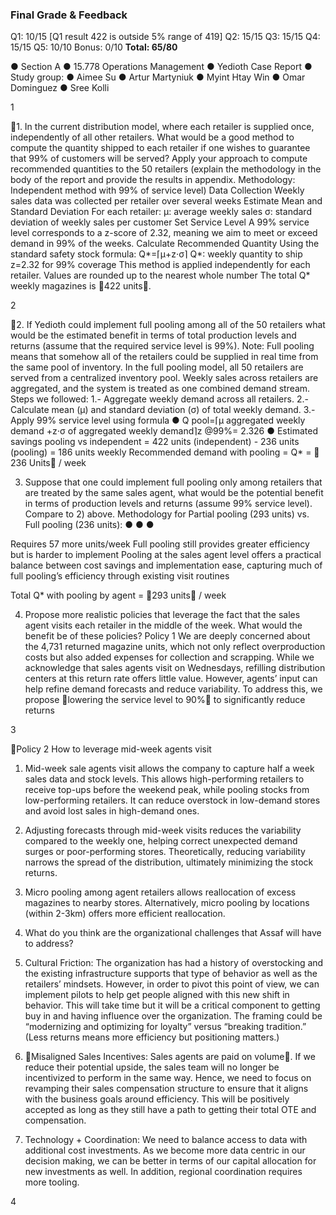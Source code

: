 ### Final Grade & Feedback
Q1: 10/15 [Q1 result 422 is outside 5% range of 419]
Q2: 15/15
Q3: 15/15
Q4: 15/15
Q5: 10/10
Bonus: 0/10
**Total: 65/80**

● Section A
● 15.778 Operations Management
● Yedioth Case Report
● Study group:
● Aimee Su
● Artur Martyniuk
● Myint Htay Win
● Omar Dominguez
● Sree Kolli

1

1. In the current distribution model, where each retailer is supplied once,
independently of all other retailers. What would be a good method to compute the
quantity shipped to each retailer if one wishes to guarantee that 99% of customers
will be served? Apply your approach to compute recommended quantities to the 50
retailers (explain the methodology in the body of the report and provide the results
in appendix.
Methodology: Independent method with 99% of service level)
Data Collection
Weekly sales data was collected per retailer over several weeks
Estimate Mean and Standard Deviation
For each retailer:
µ: average weekly sales
σ: standard deviation of weekly sales per customer
Set Service Level
A 99% service level corresponds to a z-score of 2.32, meaning we aim to meet or exceed
demand in 99% of the weeks.
Calculate Recommended Quantity
Using the standard safety stock formula:
Q*=⌈μ+z⋅σ⌉
Q*: weekly quantity to ship
z=2.32 for 99% coverage
This method is applied independently for each retailer.
Values are rounded up to the nearest whole number
The total Q* weekly magazines is 🚨422 units🚨.

2

2. If Yedioth could implement full pooling among all of the 50 retailers what would
be the estimated benefit in terms of total production levels and returns (assume that
the required service level is 99%). Note: Full pooling means that somehow all of the
retailers could be supplied in real time from the same pool of inventory.
In the full pooling model, all 50 retailers are served from a centralized inventory pool. Weekly
sales across retailers are aggregated, and the system is treated as one combined demand
stream.
Steps we followed:
1.- Aggregate weekly demand across all retailers.
2.- Calculate mean (µ) and standard deviation (σ) of total weekly demand.
3.- Apply 99% service level using formula
● Q pool=⌈μ aggregated weekly demand +z⋅σ of aggregated weekly demand⌉z @99%=
2.326
● Estimated savings pooling vs independent = 422 units (independent) - 236 units
(pooling) = 186 units weekly
Recommended demand with pooling = Q* = 🚨236 Units🚨 / week

3. Suppose that one could implement full pooling only among retailers that are
treated by the same sales agent, what would be the potential benefit in terms of
production levels and returns (assume 99% service level). Compare to 2) above.
Methodology for Partial pooling (293 units) vs. Full pooling (236 units):
●
●
●

Requires 57 more units/week
Full pooling still provides greater efficiency but is harder to implement
Pooling at the sales agent level offers a practical balance between cost savings and
implementation ease, capturing much of full pooling’s efficiency through existing visit
routines

Total Q* with pooling by agent = 🚨293 units🚨 / week

4. Propose more realistic policies that leverage the fact that the sales agent visits
each retailer in the middle of the
week. What would the benefit be of these policies?
Policy 1
We are deeply concerned about the 4,731 returned magazine units, which not only reflect
overproduction costs but also added expenses for collection and scrapping. While we
acknowledge that sales agents visit on Wednesdays, refilling distribution centers at this
return rate offers little value. However, agents’ input can help refine demand forecasts and
reduce variability. To address this, we propose 🚨lowering the service level to 90%🚨 to
significantly reduce returns

3

Policy 2
How to leverage mid-week agents visit

1. Mid-week sale agents visit allows the company to capture half a week sales data and
stock levels. This allows high-performing retailers to receive top-ups before the
weekend peak, while pooling stocks from low-performing retailers. It can reduce
overstock in low-demand stores and avoid lost sales in high-demand ones.
2. Adjusting forecasts through mid-week visits reduces the variability compared to the
weekly one, helping correct unexpected demand surges or poor-performing stores.
Theoretically, reducing variability narrows the spread of the distribution, ultimately
minimizing the stock returns.
3. Micro pooling among agent retailers allows reallocation of excess magazines to
nearby stores. Alternatively, micro pooling by locations (within 2-3km) offers more
efficient reallocation.

5. What do you think are the organizational challenges that Assaf will have to
address?
1. Cultural Friction: The organization has had a history of overstocking and the existing
infrastructure supports that type of behavior as well as the retailers’ mindsets.
However, in order to pivot this point of view, we can implement pilots to help get
people aligned with this new shift in behavior. This will take time but it will be a
critical component to getting buy in and having influence over the organization. The
framing could be “modernizing and optimizing for loyalty” versus “breaking tradition.”
(Less returns means more efficiency but positioning matters.)
2. 🚨Misaligned Sales Incentives: Sales agents are paid on volume🚨. If we reduce their
potential upside, the sales team will no longer be incentivized to perform in the same
way. Hence, we need to focus on revamping their sales compensation structure to
ensure that it aligns with the business goals around efficiency. This will be positively
accepted as long as they still have a path to getting their total OTE and compensation.
3. Technology + Coordination: We need to balance access to data with additional cost
investments. As we become more data centric in our decision making, we can be
better in terms of our capital allocation for new investments as well. In addition,
regional coordination requires more tooling.

4

